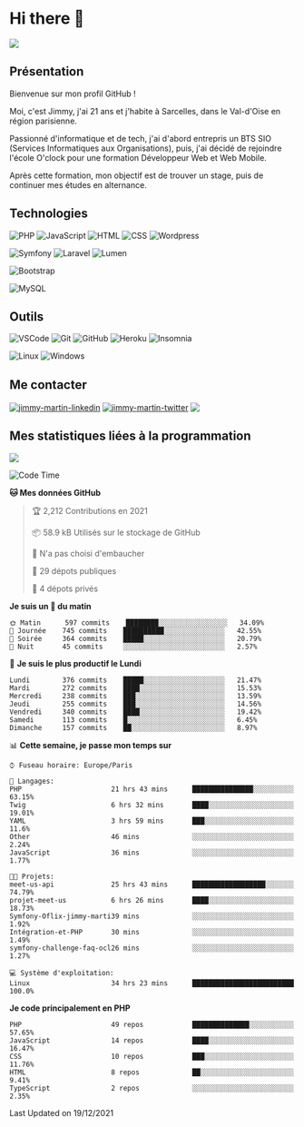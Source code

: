 # Hi there 👋

![](https://komarev.com/ghpvc/?username=jimmy-martin&color=1a1b27)

<!--
**jimmy-martin/jimmy-martin** is a ✨ _special_ ✨ repository because its `README.md` (this file) appears on your GitHub profile.

Here are some ideas to get you started:

- 🔭 I’m currently working on ...
- 🌱 I’m currently learning ...
- 👯 I’m looking to collaborate on ...
- 🤔 I’m looking for help with ...
- 💬 Ask me about ...
- 📫 How to reach me: ...
- 😄 Pronouns: ...
- ⚡ Fun fact: ...
-->

## Présentation

Bienvenue sur mon profil GitHub !

Moi, c'est Jimmy, j'ai 21 ans et j'habite à Sarcelles, dans le Val-d'Oise en région parisienne.

Passionné d'informatique et de tech, j'ai d'abord entrepris un BTS SIO (Services Informatiques aux Organisations), puis, j'ai décidé de rejoindre l'école O'clock pour une formation Développeur Web et Web Mobile.

Après cette formation, mon objectif est de trouver un stage, puis de continuer mes études en alternance.

## Technologies

<div>

![PHP](https://img.shields.io/badge/PHP-777BB4?style=for-the-badge&logo=php&logoColor=white) ![JavaScript](https://img.shields.io/badge/JavaScript-F7DF1E?style=for-the-badge&logo=javascript&logoColor=black) ![HTML](https://img.shields.io/badge/HTML-E34F26?style=for-the-badge&logo=html5&logoColor=white) ![CSS](https://img.shields.io/badge/CSS-1572B6?&style=for-the-badge&logo=css3&logoColor=white) ![Wordpress](https://img.shields.io/badge/WordPress-0078D6?style=for-the-badge&logo=wordpress&logoColor=white)

</div>
<div>

![Symfony](https://img.shields.io/badge/Symfony-092E20?style=for-the-badge&logo=symfony&logoColor=white) ![Laravel](https://img.shields.io/badge/Laravel-FF2D20?style=for-the-badge&logo=laravel&logoColor=white) ![Lumen](https://img.shields.io/badge/Lumen-FF2D20?style=for-the-badge&logo=lumen&logoColor=white)

</div>
<div>

![Bootstrap](https://img.shields.io/badge/Bootstrap-563D7C?style=for-the-badge&logo=bootstrap&logoColor=white)

</div>
<div>

![MySQL](https://img.shields.io/badge/MySQL-4479A1?style=for-the-badge&logo=mysql&logoColor=white)

</div>

## Outils

![VSCode](https://img.shields.io/badge/VSCode-007ACC?style=for-the-badge&logo=visual-studio-code&logoColor=white)
![Git](https://img.shields.io/badge/Git-F05032?style=for-the-badge&logo=git&logoColor=white)
![GitHub](https://img.shields.io/badge/GitHub-100000?style=for-the-badge&logo=github&logoColor=white)
![Heroku](https://img.shields.io/badge/Heroku-6762a6?style=for-the-badge&logo=heroku&logoColor=white)
![Insomnia](https://img.shields.io/badge/Insomnia-5600cd?style=for-the-badge&logo=insomnia&logoColor=white)

![Linux](https://img.shields.io/badge/Linux-FCC624?style=for-the-badge&logo=linux&logoColor=white)
![Windows](https://img.shields.io/badge/Windows-0078D6?style=for-the-badge&logo=windows&logoColor=white)

## Me contacter

<p>
<a href="https://www.linkedin.com/in/jimmy-martin-dev/" target="blank"><img align="center" src="https://img.shields.io/badge/-LinkedIn-0077B5?style=for-the-badge&logo=Linkedin&logoColor=white&link=https://www.linkedin.com/in/jimmy-martin-dev/" alt="jimmy-martin-linkedin"/></a>
<a href="https://twitter.com/jimmydev_" target="blank"><img align="center" src="https://img.shields.io/badge/-Twitter-1DA1F2?style=for-the-badge&logo=Twitter&logoColor=white&link=https://twitter.com/jimmydev_" alt="jimmy-martin-twitter"/></a>
 <a href="mailto:jimmy.martin952@gmail.com" target="blank"><img align="center" src="https://img.shields.io/badge/gmail-D14836?style=for-the-badge&logo=gmail&logoColor=white" /></a>
</p>

## Mes statistiques liées à la programmation

<a href="https://github-readme-stats.vercel.app/api/top-langs/?username=jimmy-martin&layout=compact">
  <img align="center" src="https://github-readme-stats.vercel.app/api/top-langs/?username=jimmy-martin&layout=compact"/>
</a>



<!--START_SECTION:waka-->
![Code Time](http://img.shields.io/badge/Code%20Time-408%20hrs%2025%20mins-blue)

**🐱 Mes données GitHub** 

> 🏆 2,212 Contributions en 2021
 > 
> 📦 58.9 kB Utilisés sur le stockage de GitHub 
 > 
> 🚫 N'a pas choisi d'embaucher
 > 
> 📜 29 dépots publiques 
 > 
> 🔑 4 dépots privés  
 > 
**Je suis un 🐤 du matin** 

```text
🌞 Matin      597 commits    ████████░░░░░░░░░░░░░░░░░   34.09% 
🌆 Journée    745 commits    ██████████░░░░░░░░░░░░░░░   42.55% 
🌃 Soirée     364 commits    █████░░░░░░░░░░░░░░░░░░░░   20.79% 
🌙 Nuit       45 commits     ░░░░░░░░░░░░░░░░░░░░░░░░░   2.57%

```
📅 **Je suis le plus productif le Lundi** 

```text
Lundi        376 commits    █████░░░░░░░░░░░░░░░░░░░░   21.47% 
Mardi        272 commits    ████░░░░░░░░░░░░░░░░░░░░░   15.53% 
Mercredi     238 commits    ███░░░░░░░░░░░░░░░░░░░░░░   13.59% 
Jeudi        255 commits    ███░░░░░░░░░░░░░░░░░░░░░░   14.56% 
Vendredi     340 commits    ████░░░░░░░░░░░░░░░░░░░░░   19.42% 
Samedi       113 commits    █░░░░░░░░░░░░░░░░░░░░░░░░   6.45% 
Dimanche     157 commits    ██░░░░░░░░░░░░░░░░░░░░░░░   8.97%

```


📊 **Cette semaine, je passe mon temps sur** 

```text
⌚︎ Fuseau horaire: Europe/Paris

💬 Langages: 
PHP                      21 hrs 43 mins      ███████████████░░░░░░░░░░   63.15% 
Twig                     6 hrs 32 mins       ████░░░░░░░░░░░░░░░░░░░░░   19.01% 
YAML                     3 hrs 59 mins       ███░░░░░░░░░░░░░░░░░░░░░░   11.6% 
Other                    46 mins             ░░░░░░░░░░░░░░░░░░░░░░░░░   2.24% 
JavaScript               36 mins             ░░░░░░░░░░░░░░░░░░░░░░░░░   1.77%

🐱‍💻 Projets: 
meet-us-api              25 hrs 43 mins      ██████████████████░░░░░░░   74.79% 
projet-meet-us           6 hrs 26 mins       ████░░░░░░░░░░░░░░░░░░░░░   18.73% 
Symfony-Oflix-jimmy-marti39 mins             ░░░░░░░░░░░░░░░░░░░░░░░░░   1.92% 
Intégration-et-PHP       30 mins             ░░░░░░░░░░░░░░░░░░░░░░░░░   1.49% 
symfony-challenge-faq-ocl26 mins             ░░░░░░░░░░░░░░░░░░░░░░░░░   1.27%

💻 Système d'exploitation: 
Linux                    34 hrs 23 mins      █████████████████████████   100.0%

```

**Je code principalement en PHP** 

```text
PHP                      49 repos            ██████████████░░░░░░░░░░░   57.65% 
JavaScript               14 repos            ████░░░░░░░░░░░░░░░░░░░░░   16.47% 
CSS                      10 repos            ███░░░░░░░░░░░░░░░░░░░░░░   11.76% 
HTML                     8 repos             ██░░░░░░░░░░░░░░░░░░░░░░░   9.41% 
TypeScript               2 repos             ░░░░░░░░░░░░░░░░░░░░░░░░░   2.35%

```



 Last Updated on 19/12/2021
<!--END_SECTION:waka-->


